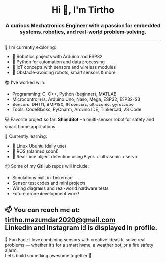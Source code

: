 <h1 align="center">Hi 👋, I'm Tirtho</h1>
<h3 align="center">A curious Mechatronics Engineer with a passion for embedded systems, robotics, and real-world problem-solving.</h3>

---

🌱 I’m currently exploring:
- 🔧 Robotics projects with Arduino and ESP32
- 🐍 Python for automation and data processing
- 📡 IoT concepts with sensors and wireless modules
- 🤖 Obstacle-avoiding robots, smart sensors & more

📚 I’ve worked with:
- Programming: C, C++, Python (beginner), MATLAB
- Microcontrollers: Arduino Uno, Nano, Mega, ESP32, ESP32-S3
- Sensors: DHT11, BMP180, IR sensors, ultrasonic, gyroscope
- Tools: CodeBlocks, PyCharm, Arduino IDE, Tinkercad, VS Code

💻 Favorite project so far: **ShieldBot** – a multi-sensor robot for safety and smart home applications.

🔭 Currently learning:
- 🐧 Linux Ubuntu (daily use)
- 🤖 ROS (planned soon!)
- 🔬 Real-time object detection using Blynk + ultrasonic + servo

📦 Some of my GitHub repos will include:
- Simulations built in Tinkercad
- Sensor test codes and mini projects
- Wiring diagrams and real-world hardware tests
- Future drone development work!

📫 You can reach me at: **tirtho.mazumdar2020@gmail.com**  
Linkedin and Instagram id is displayed in profile.
---

📌 Fun Fact: I love combining sensors with creative ideas to solve real problems — whether it’s for a smart home, a weather bot, or a fire safety alarm.  
Let’s build something awesome together 🚀

